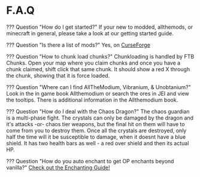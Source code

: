 # F.A.Q

??? Question "How do I get started?"
    If your new to modded, allthemods, or minecraft in general, please take a look at our getting started guide.

??? Question "Is there a list of mods?"
    Yes, on [CurseForge](README.md)

??? Question "How to chunk load chunks?"
    Chunkloading is handled by FTB Chunks. Open your map where you claim chunks and once you have a chunk claimed, shift click that same chunk. It should show a red X through the chunk, showing that it is force loaded.

??? Question "Where can I find AllTheModium, Vibranium, & Unobtanium?"
    Look in the in game book Allthemodium or search the ores in JEI and view the tooltips. There is additional information in the Allthemodium book.

??? Question "How do I deal with the Chaos Dragon?"
    The chaos guardian is a multi-phase fight. The crystals can only be damaged by the dragon and it's attacks -or- chaos tier weapons, but the final hit on them will have to come from you to destroy them. Once all the crystals are destroyed, only half the time will it be susceptible to damage, when it doesnt have a blue shield. It has two health bars as well - a red over shield and then its actual HP.

??? Question "How do you auto enchant to get OP enchants beyond vanilla?"
    [Check out the Enchanting Guide!](enchanting.md)
